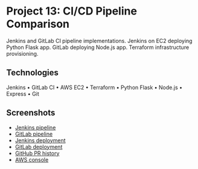 # Project 13: CI/CD Pipeline Comparison

Jenkins and GitLab CI pipeline implementations. Jenkins on EC2 deploying Python Flask app. GitLab deploying Node.js app. Terraform infrastructure provisioning.

## Technologies

Jenkins • GitLab CI • AWS EC2 • Terraform • Python Flask • Node.js • Express • Git

## Screenshots

- [Jenkins pipeline](screenshots/jenkins.png)
- [GitLab pipeline](screenshots/gitlab.png)
- [Jenkins deployment](screenshots/python-app.png)
- [GitLab deployment](screenshots/node-app.png)
- [GitHub PR history ](screenshots/git-pull.png)
- [AWS console](screenshots/aws-ec2.png)